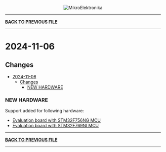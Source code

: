 <p align="center">
  <img src="http://www.mikroe.com/img/designs/beta/logo_small.png?raw=true" alt="MikroElektronika"/>
</p>

---

**[BACK TO PREVIOUS FILE](../changelog.md)**

---

# 2024-11-06

## Changes

- [2024-11-06](#2024-11-06)
  - [Changes](#changes)
    - [NEW HARDWARE](#new-hardware)

### NEW HARDWARE

Support added for following hardware:

+ [Evaluation board with STM32F756NG MCU](https://www.st.com/content/st_com/en/products/evaluation-tools/product-evaluation-tools/mcu-mpu-eval-tools/stm32-mcu-mpu-eval-tools/stm32-eval-boards/stm32756g-eval.html)
+ [Evaluation board with STM32F769NI MCU](https://www.st.com/content/st_com/en/products/evaluation-tools/product-evaluation-tools/mcu-mpu-eval-tools/stm32-mcu-mpu-eval-tools/stm32-eval-boards/stm32f769i-eval.html)

---

**[BACK TO PREVIOUS FILE](../changelog.md)**

---
